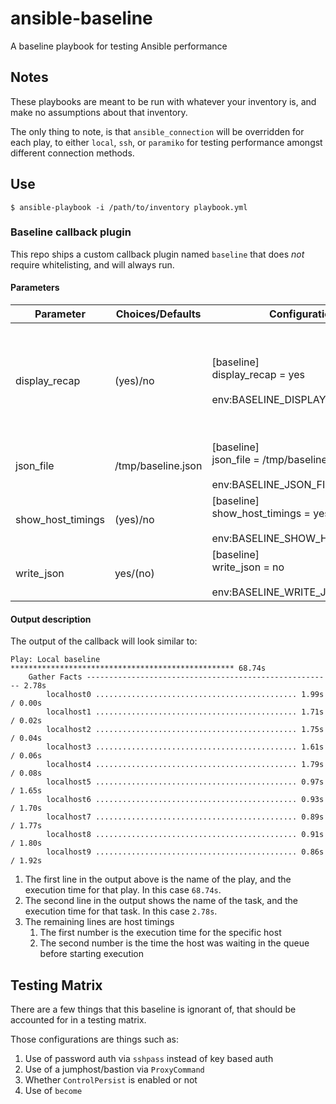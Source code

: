 # ansible-baseline
A baseline playbook for testing Ansible performance

## Notes

These playbooks are meant to be run with whatever your inventory is, and make no assumptions about that inventory.

The only thing to note, is that `ansible_connection` will be overridden for each play, to either `local`, `ssh`, or `paramiko` for testing performance amongst different connection methods.

## Use

```
$ ansible-playbook -i /path/to/inventory playbook.yml
```

### Baseline callback plugin

This repo ships a custom callback plugin named `baseline` that does *not* require whitelisting, and will always run.

#### Parameters

| Parameter           | Choices/Defaults   | Configuration                                                                    | Comments                                                                                                    |
|---------------------|--------------------|----------------------------------------------------------------------------------|-------------------------------------------------------------------------------------------------------------|
| display\_recap      | (yes)/no           | [baseline]<br>display\_recap = yes<br><br>env:BASELINE\_DISPLAY\_RECAP           | Controls whether the recap is printed at the end, useful if you will automatically process the output files |
| json\_file          | /tmp/baseline.json | [baseline]<br>json\_file = /tmp/baseline.json<br><br>env:BASELINE\_JSON\_FILE    | Path to JSON file for use with `write\_json`                                                                |
| show\_host\_timings | (yes)/no           | [baseline]<br>show\_host\_timings = yes<br><br>env:BASELINE\_SHOW\_HOST\_TIMINGS | This adds host timings per task                                                                             |
| write\_json         | yes/(no)           | [baseline]<br>write\_json = no<br><br>env:BASELINE\_WRITE\_JSON                  | Writes output to a JSON file                                                                                |

#### Output description

The output of the callback will look similar to:

```
Play: Local baseline ************************************************** 68.74s
    Gather Facts ------------------------------------------------------- 2.78s
        localhost0 ............................................. 1.99s / 0.00s
        localhost1 ............................................. 1.71s / 0.02s
        localhost2 ............................................. 1.75s / 0.04s
        localhost3 ............................................. 1.61s / 0.06s
        localhost4 ............................................. 1.79s / 0.08s
        localhost5 ............................................. 0.97s / 1.65s
        localhost6 ............................................. 0.93s / 1.70s
        localhost7 ............................................. 0.89s / 1.77s
        localhost8 ............................................. 0.91s / 1.80s
        localhost9 ............................................. 0.86s / 1.92s
```

1. The first line in the output above is the name of the play, and the execution time for that play. In this case `68.74s`.
1. The second line in the output shows the name of the task, and the execution time for that task. In this case `2.78s`.
1. The remaining lines are host timings
    1. The first number is the execution time for the specific host
    2. The second number is the time the host was waiting in the queue before starting execution

## Testing Matrix

There are a few things that this baseline is ignorant of, that should be accounted for in a testing matrix.

Those configurations are things such as:

1. Use of password auth via `sshpass` instead of key based auth
1. Use of a jumphost/bastion via `ProxyCommand`
1. Whether `ControlPersist` is enabled or not
1. Use of `become`

